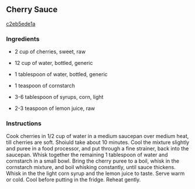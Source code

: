 ## Cherry Sauce

[c2eb5ede1a](http://www.food.com/recipe/cherry-sauce-213638)

### Ingredients

 - 2 cup of cherries, sweet, raw

 - 12 cup of water, bottled, generic

 - 1 tablespoon of water, bottled, generic

 - 1 teaspoon of cornstarch

 - 3-6 tablespoon of syrups, corn, light

 - 2-3 teaspoon of lemon juice, raw

### Instructions

Cook cherries in 1/2 cup of water in a medium saucepan over medium heat, till cherries are soft. Shoiuld take about 10 minutes. Cool the mixture slightly and puree in a food processor, and put through a fine strainer, back into the saucepan. Whisk together the remaining 1 tablespoon of water and cornstarch in a small bowl. Bring the cherry puree to a boil, whisk in the cornstarch mixture, and boil whisking constantly, until sauce thickens. Whisk in the the light corn syrup and the lemon juice to taste. Serve warm or cold. Cool before putting in the fridge. Reheat gently.